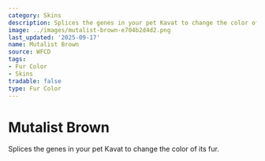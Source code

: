 ```yaml
---
category: Skins
description: Splices the genes in your pet Kavat to change the color of its fur.
image: ../images/mutalist-brown-e704b2d4d2.png
last_updated: '2025-09-17'
name: Mutalist Brown
source: WFCD
tags:
- Fur Color
- Skins
tradable: false
type: Fur Color
---
```


# Mutalist Brown

Splices the genes in your pet Kavat to change the color of its fur.


